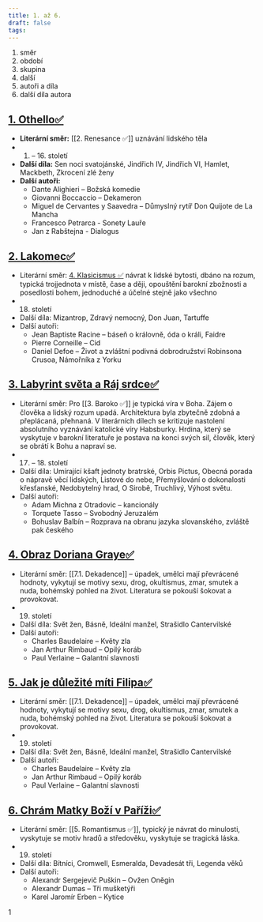 ```yaml
---
title: 1. až 6.
draft: false
tags:
---
```

   1. směr
  2. období
  3. skupina
  4. další
  5. autoři a díla
  6. další díla autora 
## [1. Othello✅](1.%20Othello✅.md)

- **Literární směr:** [[2. Renesance ✅]] uznávání lidského těla
- 1. – 16. století
- **Další díla:** Sen noci svatojánské, Jindřich IV, Jindřich VI, Hamlet, Mackbeth, Zkrocení zlé ženy
- **Další autoři:**
	- Dante Alighieri – Božská komedie
	- Giovanni Boccaccio – Dekameron
	- Miguel de Cervantes y Saavedra – Důmyslný rytíř Don Quijote de La Mancha
	- Francesco Petrarca - Sonety Lauře
	- Jan z Rabštejna - Dialogus

## [2. Lakomec✅](2.%20Lakomec✅.md)

* Literární směr: [4. Klasicismus ✅](4.%20Klasicismus%20✅.md) návrat k lidské bytosti, dbáno na rozum, typická trojjednota v místě, čase a ději, opouštění barokní zbožnosti a posedlosti bohem, jednoduché a účelné stejně jako všechno
* 18. století
* Další díla: Mizantrop, Zdravý nemocný, Don Juan, Tartuffe
* Další autoři:
	* Jean Baptiste Racine – báseň o královně, óda o králi, Faidre
	* Pierre Corneille – Cid
	* Daniel Defoe – Život a zvláštní podivná dobrodružství Robinsona Crusoa, Námořníka z Yorku

## [3. Labyrint světa a Ráj srdce✅](3.%20Labyrint%20světa%20a%20Ráj%20srdce✅.md)

* Literární směr: Pro [[3. Baroko ✅]] je typická víra v Boha. Zájem o člověka a lidský rozum upadá. Architektura byla zbytečně zdobná a přeplácaná, přehnaná. V literárních dílech se kritizuje nastolení absolutního vyznávání katolické víry Habsburky. Hrdina, který se vyskytuje v barokní literatuře je postava na konci svých sil, člověk, který se obrátí k Bohu a napraví se.
* 17. – 18. století
* Další díla: Umírající kšaft jednoty bratrské, Orbis Pictus, Obecná porada o nápravě věcí lidských, Listové do nebe, Přemyšlování o dokonalosti křesťanské, Nedobytelný hrad, O Sirobě, Truchlivý, Výhost světu.
* Další autoři:
	* Adam Michna z Otradovic – kancionály
	* Torquete Tasso – Svobodný Jeruzalém
	* Bohuslav Balbín – Rozprava na obranu jazyka slovanského, zvláště pak českého

## [4. Obraz Doriana Graye✅](4.%20Obraz%20Doriana%20Graye✅.md)

* Literární směr: [[7.1. Dekadence]] – úpadek, umělci mají převrácené hodnoty, vykytují se motivy sexu, drog, okultismus, zmar, smutek a nuda, bohémský pohled na život. Literatura se pokouší šokovat a provokovat.
* 19. století
* Další díla: Svět žen, Básně, Ideální manžel, Strašidlo Cantervilské
* Další autoři: 
	* Charles Baudelaire – Květy zla
	* Jan Arthur Rimbaud – Opilý koráb
	* Paul Verlaine – Galantní slavnosti

## [5. Jak je důležité míti Filipa✅](5.%20Jak%20je%20důležité%20míti%20Filipa✅.md)

* Literární směr: [[7.1. Dekadence]] – úpadek, umělci mají převrácené hodnoty, vykytují se motivy sexu, drog, okultismus, zmar, smutek a nuda, bohémský pohled na život. Literatura se pokouší šokovat a provokovat.
* 19. století
* Další díla: Svět žen, Básně, Ideální manžel, Strašidlo Cantervilské
* Další autoři:
	* Charles Baudelaire – Květy zla
	* Jan Arthur Rimbaud – Opilý koráb
	* Paul Verlaine – Galantní slavnosti

## [6. Chrám Matky Boží v Paříži✅](6.%20Chrám%20Matky%20Boží%20v%20Paříži✅.md)

* Literární směr: [[5. Romantismus ✅]], typický je návrat do minulosti, vyskytuje se motiv hradů a středověku, vyskytuje se tragická láska.
* 19. století
* Další díla: Bítníci, Cromwell, Esmeralda, Devadesát tři, Legenda věků
* Další autoři:
	* Alexandr Sergejevič Puškin – Ovžen Oněgin
	* Alexandr Dumas – Tři mušketýři
	* Karel Jaromír Erben – Kytice

1